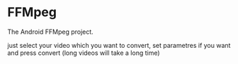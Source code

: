 # FFMpeg

The Android FFMpeg project.

just select your video which you want to convert, 
set parametres if you want and press convert (long videos will take a long time)

